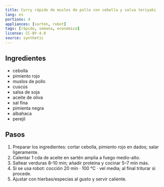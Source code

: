 ```yaml
---
title: Curry rápido de muslos de pollo con cebolla y salsa teriyaki
lang: es
portions: 4
appliances: [sartén, robot]
tags: [rápido, semana, económico]
license: CC-BY-4.0
source: synthetic
---
```

## Ingredientes
- cebolla
- pimiento rojo
- muslos de pollo
- cuscús
- salsa de soja
- aceite de oliva
- sal fina
- pimienta negra
- albahaca
- perejil

## Pasos
1. Preparar los ingredientes: cortar cebolla, pimiento rojo en dados; salar ligeramente.
2. Calentar 1 cda de aceite en sartén amplia a fuego medio-alto.
3. Saltear verduras 8–10 min; añadir proteína y cocinar 5–7 min más.
4. Si se usa robot: cocción 20 min · 100 °C · vel media; al final triturar si procede.
5. Ajustar con hierbas/especias al gusto y servir caliente.
